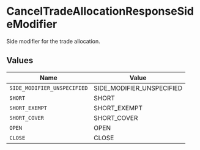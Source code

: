 # CancelTradeAllocationResponseSideModifier

Side modifier for the trade allocation.


## Values

| Name                        | Value                       |
| --------------------------- | --------------------------- |
| `SIDE_MODIFIER_UNSPECIFIED` | SIDE_MODIFIER_UNSPECIFIED   |
| `SHORT`                     | SHORT                       |
| `SHORT_EXEMPT`              | SHORT_EXEMPT                |
| `SHORT_COVER`               | SHORT_COVER                 |
| `OPEN`                      | OPEN                        |
| `CLOSE`                     | CLOSE                       |